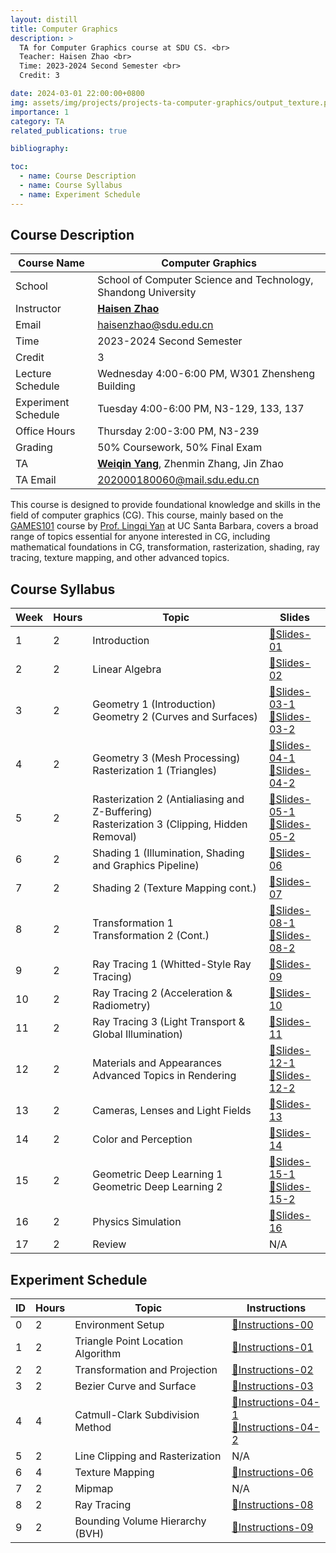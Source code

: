 ```yaml
---
layout: distill
title: Computer Graphics
description: >
  TA for Computer Graphics course at SDU CS. <br>
  Teacher: Haisen Zhao <br>
  Time: 2023-2024 Second Semester <br>
  Credit: 3

date: 2024-03-01 22:00:00+0800
img: assets/img/projects/projects-ta-computer-graphics/output_texture.png
importance: 1
category: TA
related_publications: true

bibliography:

toc:
  - name: Course Description
  - name: Course Syllabus
  - name: Experiment Schedule
---
```


## Course Description

| Course Name | Computer Graphics |
| --- | --- |
| School | School of Computer Science and Technology, Shandong University |
| Instructor | **[Haisen Zhao](https://faculty.sdu.edu.cn/zhaohaisen/en/index.htm)** |
| Email | [haisenzhao@sdu.edu.cn](mailto:haisenzhao@sdu.edu.cn) |
| Time | 2023-2024 Second Semester |
| Credit | 3 |
| Lecture Schedule | Wednesday 4:00-6:00 PM, W301 Zhensheng Building |
| Experiment Schedule | Tuesday 4:00-6:00 PM, N3-129, 133, 137 |
| Office Hours | Thursday 2:00-3:00 PM, N3-239 |
| Grading | 50% Coursework, 50% Final Exam |
| TA | **[Weiqin Yang](https://tiny-snow.github.io/)**, Zhenmin Zhang, Jin Zhao |
| TA Email | [202000180060@mail.sdu.edu.cn](mailto:202000180060@mail.sdu.edu.cn) |

This course is designed to provide foundational knowledge and skills in the field of computer graphics (CG). This course, mainly based on the [GAMES101](https://sites.cs.ucsb.edu/~lingqi/teaching/games101.html) course by [Prof. Lingqi Yan](https://sites.cs.ucsb.edu/~lingqi/) at UC Santa Barbara, covers a broad range of topics essential for anyone interested in CG, including mathematical foundations in CG, transformation, rasterization, shading, ray tracing, texture mapping, and other advanced topics.

## Course Syllabus

| Week | Hours | Topic | Slides |
| --- | --- | --- | --- |
| 1 | 2 | Introduction | [📄Slides-01](https://tiny-snow.github.io/assets/pdf/projects/project_ta_computer_graphics/W1-CG-Introduction.pdf) |
| 2 | 2 | Linear Algebra | [📄Slides-02](https://tiny-snow.github.io/assets/pdf/projects/project_ta_computer_graphics/W2-Review-of-Linear-Algebra.pdf) |
| 3 | 2 | Geometry 1 (Introduction) <br> Geometry 2 (Curves and Surfaces) | [📄Slides-03-1](https://tiny-snow.github.io/assets/pdf/projects/project_ta_computer_graphics/W3-Geometry-1.pdf) <br> [📄Slides-03-2](https://tiny-snow.github.io/assets/pdf/projects/project_ta_computer_graphics/W3-Geometry-2.pdf) |
| 4 | 2 | Geometry 3 (Mesh Processing) <br> Rasterization 1 (Triangles) | [📄Slides-04-1](https://tiny-snow.github.io/assets/pdf/projects/project_ta_computer_graphics/W4-Geometry-3.pdf) <br> [📄Slides-04-2](https://tiny-snow.github.io/assets/pdf/projects/project_ta_computer_graphics/W4-Rasterization-1.pdf) |
| 5 | 2 | Rasterization 2  (Antialiasing and Z-Buffering) <br> Rasterization 3 (Clipping, Hidden Removal) | [📄Slides-05-1](https://tiny-snow.github.io/assets/pdf/projects/project_ta_computer_graphics/W5-Rasterization-2.pdf) <br> [📄Slides-05-2](https://tiny-snow.github.io/assets/pdf/projects/project_ta_computer_graphics/W5-Rasterization-3.pdf) |
| 6 | 2 | Shading 1 (Illumination, Shading and Graphics Pipeline) | [📄Slides-06](https://tiny-snow.github.io/assets/pdf/projects/project_ta_computer_graphics/W6-Shading-1.pdf) |
| 7 | 2 | Shading 2 (Texture Mapping cont.) | [📄Slides-07](https://tiny-snow.github.io/assets/pdf/projects/project_ta_computer_graphics/W7-Shading-2.pdf) |
| 8 | 2 | Transformation 1 <br> Transformation 2 (Cont.) | [📄Slides-08-1](https://tiny-snow.github.io/assets/pdf/projects/project_ta_computer_graphics/W8-Transformation-1.pdf) <br> [📄Slides-08-2](https://tiny-snow.github.io/assets/pdf/projects/project_ta_computer_graphics/W8-Transformation-2.pdf) |
| 9 | 2 | Ray Tracing 1 (Whitted-Style Ray Tracing) | [📄Slides-09](https://tiny-snow.github.io/assets/pdf/projects/project_ta_computer_graphics/W9-Ray-Tracing-1.pdf) |
| 10 | 2 | Ray Tracing 2 (Acceleration & Radiometry) | [📄Slides-10](https://tiny-snow.github.io/assets/pdf/projects/project_ta_computer_graphics/W10-Ray-Tracing-2.pdf) |
| 11 | 2 | Ray Tracing 3 (Light Transport & Global Illumination) | [📄Slides-11](https://tiny-snow.github.io/assets/pdf/projects/project_ta_computer_graphics/W10-Ray-Tracing-2.pdf) |
| 12 | 2 | Materials and Appearances <br> Advanced Topics in Rendering | [📄Slides-12-1](https://tiny-snow.github.io/assets/pdf/projects/project_ta_computer_graphics/W12-Materials-and-Appearances.pdf) <br> [📄Slides-12-2](https://tiny-snow.github.io/assets/pdf/projects/project_ta_computer_graphics/W12-Advanced-Topics-in-Rendering.pdf) |
| 13 | 2 | Cameras, Lenses and Light Fields | [📄Slides-13](https://tiny-snow.github.io/assets/pdf/projects/project_ta_computer_graphics/W13-Cameras-Lenses-and-Light-Fields.pdf) |
| 14 | 2 | Color and Perception | [📄Slides-14](https://tiny-snow.github.io/assets/pdf/projects/project_ta_computer_graphics/W14-Color-and-Perception.pdf) |
| 15 | 2 | Geometric Deep Learning 1 <br> Geometric Deep Learning 2 | [📄Slides-15-1](https://tiny-snow.github.io/assets/pdf/projects/project_ta_computer_graphics/W15-Geometric-Deep-Learning-1.pdf) <br> [📄Slides-15-2](https://tiny-snow.github.io/assets/pdf/projects/project_ta_computer_graphics/W15-Geometric-Deep-Learning-2.pdf) |
| 16 | 2 | Physics Simulation | [📄Slides-16](https://tiny-snow.github.io/assets/pdf/projects/project_ta_computer_graphics/W16-Physics-Simulation.pdf) |
| 17 | 2 | Review | N/A |

## Experiment Schedule

| ID | Hours | Topic | Instructions |
| --- | --- | --- | --- |
| 0 | 2 | Environment Setup | [📄Instructions-00](https://tiny-snow.github.io/assets/pdf/projects/project_ta_computer_graphics/E0.pdf) |
| 1 | 2 | Triangle Point Location Algorithm | [📄Instructions-01](https://tiny-snow.github.io/assets/pdf/projects/project_ta_computer_graphics/E1.pdf) |
| 2 | 2 | Transformation and Projection | [📄Instructions-02](https://tiny-snow.github.io/assets/pdf/projects/project_ta_computer_graphics/E2.pdf) |
| 3 | 2 | Bezier Curve and Surface | [📄Instructions-03](https://tiny-snow.github.io/assets/pdf/projects/project_ta_computer_graphics/E3.pdf) |
| 4 | 4 | Catmull-Clark Subdivision Method | [📄Instructions-04-1](https://tiny-snow.github.io/assets/pdf/projects/project_ta_computer_graphics/E4-1.pdf) <br> [📄Instructions-04-2](https://tiny-snow.github.io/assets/pdf/projects/project_ta_computer_graphics/E4-2.pdf)
| 5 | 2 | Line Clipping and Rasterization | N/A |
| 6 | 4 | Texture Mapping | [📄Instructions-06](https://tiny-snow.github.io/assets/pdf/projects/project_ta_computer_graphics/E6.pdf) |
| 7 | 2 | Mipmap | N/A |
| 8 | 2 | Ray Tracing | [📄Instructions-08](https://tiny-snow.github.io/assets/pdf/projects/project_ta_computer_graphics/E8.pdf) |
| 9 | 2 | Bounding Volume Hierarchy (BVH) | [📄Instructions-09](https://tiny-snow.github.io/assets/pdf/projects/project_ta_computer_graphics/E9.pdf) |
